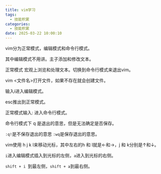 ```yaml
---
title: vim学习
tags:
  - 技能积累
categories:
  - 技能积累
date: 2025-03-22 10:00:10
---
```


 vim分为正常模式，编辑模式和命令行模式。

其中编辑模式不用讲。主子添加和修改文本。

正常模式 宏观上浏览和处理文本。切换到命令行模式来退出vim。

vim <文件名>打开文件，如果不存在就会创建文件。

输入i进入编辑模式。

esc推出到正常模式。

正常模式输入:  进入命令行模式。

命令行模式下  q 是退出的意思，但是无法确定是否保存。

`:q!`是不保存退出的意思 `:wq`是保存退出的意思。

vim使用 h j k l来移动光标，其中左右的h 和 l就是←和→，j 和 k分别是↑和↓。

`i`进入编辑模式插入到光标的左侧，`a`进入到光标的右侧。

`shift + i `到最左侧，`shift + a`到最右侧。

​	



